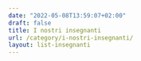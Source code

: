 ```yaml
---
date: "2022-05-08T13:59:07+02:00"
draft: false
title: I nostri insegnanti
url: /category/i-nostri-insegnanti/
layout: list-insegnanti
---
```


<!--
questo è il body di "/content/category/i-nostri-insegnanti/_index.md"
-->
